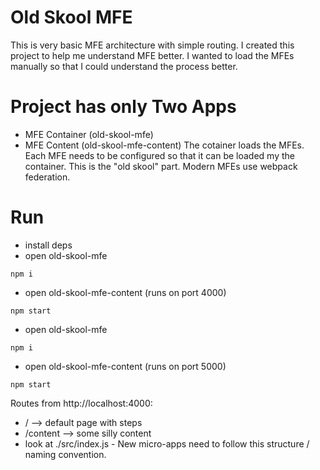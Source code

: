 # Old Skool MFE

This is very basic MFE architecture with simple routing.
I created this project to help me understand MFE better. I wanted to load the MFEs manually so that I could understand the process better.

# Project has only Two Apps

- MFE Container (old-skool-mfe)
- MFE Content (old-skool-mfe-content)
  The cotainer loads the MFEs. Each MFE needs to be configured so that it can be loaded my the container. This is the "old skool" part. Modern MFEs use webpack federation.

# Run

- install deps
- open old-skool-mfe

```
npm i
```

- open old-skool-mfe-content (runs on port 4000)

```
npm start
```

- open old-skool-mfe

```
npm i
```

- open old-skool-mfe-content (runs on port 5000)

```
npm start
```

Routes from http://localhost:4000:

- / --> default page with steps
- /content --> some silly content
- look at ./src/index.js - New micro-apps need to follow this structure / naming convention.
